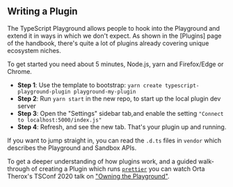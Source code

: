 ## Writing a Plugin

The TypeScript Playground allows people to hook into the Playground and extend it in ways in which we don't expect. As shown in the [Plugins] page of the handbook, there's quite a lot of plugins already covering unique ecosystem niches.

To get started you need about 5 minutes, Node.js, yarn and Firefox/Edge or Chrome.

- **Step 1**: Use the template to bootstrap: `yarn create typescript-playground-plugin playground-my-plugin`
- **Step 2**: Run `yarn start` in the new repo, to start up the local plugin dev server
- **Step 3**: Open the "Settings" sidebar tab,and enable the setting `"Connect to localhost:5000/index.js"`
- **Step 4**: Refresh, and see the new tab. That's your plugin up and running.

If you want to jump straight in, you can read the `.d.ts` files in `vendor` which describes the Playground and Sandbox APIs.

To get a deeper understanding of how plugins work, and a guided walk-through of creating a Plugin which runs [`prettier`](http://prettier.io/) you can watch Orta Therox's TSConf 2020 talk on ["Owning the Playground"](https://www.youtube.com/watch?v=eJWtTl62gy0).
